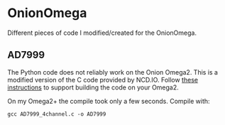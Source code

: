 # OnionOmega
Different pieces of code I modified/created for the OnionOmega.

## AD7999
The Python code does not reliably work on the Onion Omega2. This is a modified version of the C code provided by NCD.IO. Follow [these instructions](https://docs.onion.io/omega2-docs/c-compiler-on-omega.html) to support building the code on your Omega2.

On my Omega2+ the compile took only a few seconds. Compile with:

`gcc AD7999_4channel.c -o AD7999`

